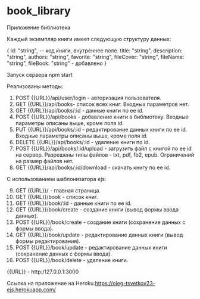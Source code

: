 # book_library
Приложение библиотека

Каждый экземпляр книги имеет следующую структуру данных:

{
  id: "string",   -- код книги, внутреннее поле.
  title: "string",
  description: "string",
  authors: "string",
  favorite: "string",
  fileCover: "string",
  fileName: "string",
  fileBook: "string" - добавлено
}

Запуск сервера
npm start

Реализованы методы:

1. POST {{URL}}/api/user/login - авторизация пользователя.
2. GET {{URL}}/api/books- список всех книг. Входных параметров нет.
3. GET {{URL}}/api/books/:id - данные книги по ее id.
4. POST {{URL}}/api/books - добавление книги в библиотеку. Входные параметры описаны выше, кроме поля id.
5. PUT {{URL}}/api/books/:id - редактирование данных книги по ее id. Входные параметры описаны выше, кроме поля id.
6. DELETE {{URL}}/api/books/:id - удаление книги по id.
7. POST {{URL}}/api/books/:id/upload - загрузить файл с книгой по ее id на сервер. Разрешены типы файлов - txt, pdf, fb2, epub. Ограничений на размер файлов нет.
8. GET {{URL}}/api/books/:id/download - скачать книгу по ее id.

С использованием шаблонизатора ejs:

9. GET {{URL}}/ - главная страница.
10. GET {{URL}}/book - список книг.
11. GET {{URL}}/book/:id - данные книги по ее id.
12. GET {{URL}}/book/create - создание книги (вывод  формы ввода данных).
13. POST {{URL}}/book/create - создание книги (сохранение данных с формы ввода).
14. GET {{URL}}/book/update -  редактирование данных книги (вывод  формы редактирования).
15. POST {{URL}}/book/update -  редактирование данных книги (сохранение данных с формы ввода).
16. POST {{URL}}/book/delete -  удаление книги.

{{URL}} - http:/127.0.0.1:3000

Ссылка на приложение на Heroku.https://oleg-tsvetkov23-ejs.herokuapp.com/

